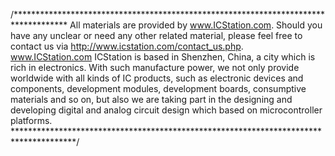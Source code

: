 /************************************************************************************
  All materials are provided by www.ICStation.com.
Should you have any unclear or need any other related material, please feel free to 
contact us via http://www.icstation.com/contact_us.php.
www.ICStation.com
   ICStation is based in Shenzhen, China, a city which is rich in electronics. 
With such manufacture power, we not only provide worldwide with all kinds of 
IC products, such as electronic devices and components, development modules, 
development boards, consumptive materials and so on, but also we are taking 
part in the designing and developing digital and analog circuit design which
 based on  microcontroller platforms.
**************************************************************************************/
